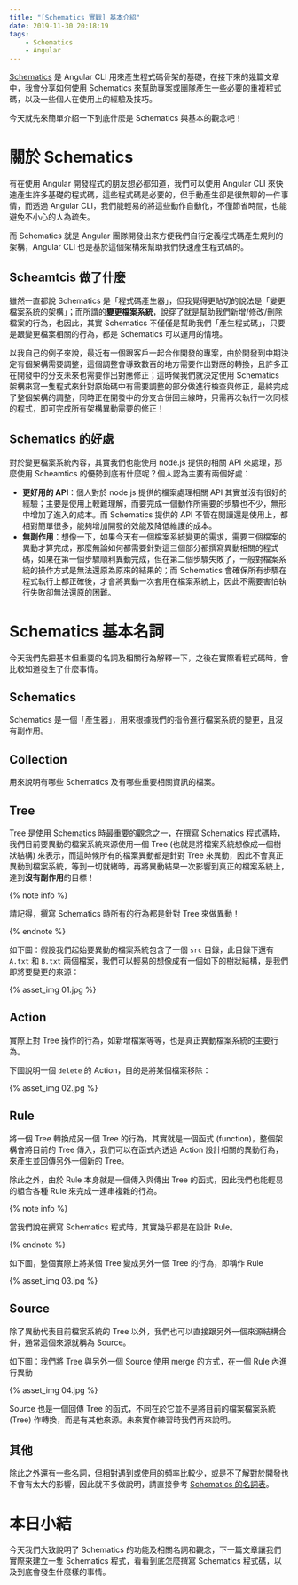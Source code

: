 ```yaml
---
title: "[Schematics 實戰] 基本介紹"
date: 2019-11-30 20:18:19
tags:
	- Schematics
	- Angular
---
```


[Schematics](https://www.npmjs.com/package/@angular-devkit/schematics) 是 Angular CLI 用來產生程式碼骨架的基礎，在接下來的幾篇文章中，我會分享如何使用 Schematics 來幫助專案或團隊產生一些必要的重複程式碼，以及一些個人在使用上的經驗及技巧。

今天就先來簡單介紹一下到底什麼是 Schematics 與基本的觀念吧！

<!-- more -->

# 關於 Schematics

有在使用 Angular 開發程式的朋友想必都知道，我們可以使用 Angular CLI 來快速產生許多基礎的程式碼，這些程式碼是必要的，但手動產生卻是很無聊的一件事情，而透過 Angular CLI，我們能輕易的將這些動作自動化，不僅節省時間，也能避免不小心的人為疏失。

而 Schematics 就是 Angular 團隊開發出來方便我們自行定義程式碼產生規則的架構，Angular CLI 也是基於這個架構來幫助我們快速產生程式碼的。

## Scheamtcis 做了什麼

雖然一直都說 Schematics 是「程式碼產生器」，但我覺得更貼切的說法是「變更檔案系統的架構」；而所謂的**變更檔案系統**，說穿了就是幫助我們新增/修改/刪除檔案的行為，也因此，其實 Schematics 不僅僅是幫助我們「產生程式碼」，只要是跟變更檔案相關的行為，都是 Schematics 可以運用的情境。

以我自己的例子來說，最近有一個跟客戶一起合作開發的專案，由於開發到中期決定有個架構需要調整，這個調整會導致數百的地方需要作出對應的轉換，且許多正在開發中的分支未來也需要作出對應修正；這時候我們就決定使用 Schematics 架構來寫一隻程式來針對原始碼中有需要調整的部分做進行檢查與修正，最終完成了整個架構的調整，同時正在開發中的分支合併回主線時，只需再次執行一次同樣的程式，即可完成所有架構異動需要的修正！

## Schematics 的好處

對於變更檔案系統內容，其實我們也能使用 node.js 提供的相關 API 來處理，那麼使用 Scheamtics 的優勢到底有什麼呢？個人認為主要有兩個好處：

- **更好用的 API**：個人對於 node.js 提供的檔案處理相關 API 其實並沒有很好的經驗；主要是使用上較難理解，而要完成一個動作所需要的步驟也不少，無形中增加了進入的成本。而 Schematics 提供的 API 不管在閱讀還是使用上，都相對簡單很多，能夠增加開發的效能及降低維護的成本。
- **無副作用**：想像一下，如果今天有一個檔案系統變更的需求，需要三個檔案的異動才算完成，那麼無論如何都需要針對這三個部分都撰寫異動相關的程式碼，如果在第一個步驟順利異動完成，但在第二個步驟失敗了，一般對檔案系統的操作方式是無法還原為原來的結果的；而 Schematics 會確保所有步驟在程式執行上都正確後，才會將異動一次套用在檔案系統上，因此不需要害怕執行失敗卻無法還原的困難。

# Schematics 基本名詞

今天我們先把基本但重要的名詞及相關行為解釋一下，之後在實際看程式碼時，會比較知道發生了什麼事情。

## Schematics

Schematics 是一個「產生器」，用來根據我們的指令進行檔案系統的變更，且沒有副作用。

## Collection

用來說明有哪些 Schematics 及有哪些重要相關資訊的檔案。

## Tree

Tree 是使用 Schematics 時最重要的觀念之一，在撰寫 Schematics 程式碼時，我們目前要異動的檔案系統來源使用一個 Tree (也就是將檔案系統想像成一個樹狀結構) 來表示，而這時候所有的檔案異動都是針對 Tree 來異動，因此不會真正異動到檔案系統，等到一切就緒時，再將異動結果一次影響到真正的檔案系統上，達到**沒有副作用**的目標！

{% note info %}

請記得，撰寫 Schematics 時所有的行為都是針對 Tree 來做異動！

{% endnote %}

如下圖：假設我們起始要異動的檔案系統包含了一個 `src` 目錄，此目錄下還有 `A.txt` 和 `B.txt` 兩個檔案，我們可以輕易的想像成有一個如下的樹狀結構，是我們即將要變更的來源：

{% asset_img 01.jpg %}

## Action

實際上對 Tree 操作的行為，如新增檔案等等，也是真正異動檔案系統的主要行為。

下圖說明一個 `delete` 的 Action，目的是將某個檔案移除：

{% asset_img 02.jpg %}

## Rule

將一個 Tree 轉換成另一個 Tree 的行為，其實就是一個函式 (function)，整個架構會將目前的 Tree 傳入，我們可以在函式內透過 Action 設計相關的異動行為，來產生並回傳另外一個新的 Tree。

除此之外，由於 Rule 本身就是一個傳入與傳出 Tree 的函式，因此我們也能輕易的組合各種 Rule 來完成一連串複雜的行為。

{% note info %}

當我們說在撰寫 Schematics 程式時，其實幾乎都是在設計 Rule。

{% endnote %}

如下圖，整個實際上將某個 Tree 變成另外一個 Tree 的行為，即稱作 Rule

{% asset_img 03.jpg %}

## Source

除了異動代表目前檔案系統的 Tree 以外，我們也可以直接跟另外一個來源結構合併，通常這個來源就稱為 Source。

如下圖：我們將 Tree 與另外一個 Source 使用 merge 的方式，在一個 Rule 內進行異動

{% asset_img 04.jpg %}

Source 也是一個回傳 Tree 的函式，不同在於它並不是將目前的檔案檔案系統 (Tree) 作轉換，而是有其他來源。未來實作練習時我們再來說明。

## 其他

除此之外還有一些名詞，但相對遇到或使用的頻率比較少，或是不了解對於開發也不會有太大的影響，因此就不多做說明，請直接參考 [Schematics 的名詞表](https://www.npmjs.com/package/@angular-devkit/schematics#glossary)。

# 本日小結

今天我們大致說明了 Schematics 的功能及相關名詞和觀念，下一篇文章讓我們實際來建立一隻 Schematics 程式，看看到底怎麼撰寫 Schematics 程式碼，以及到底會發生什麼樣的事情。